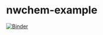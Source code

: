 # nwchem-example
[![Binder](https://mybinder.org/badge_logo.svg)](https://mybinder.org/v2/gh/jan-janssen/nwchem-example/HEAD?filepath=ase.ipynb)
